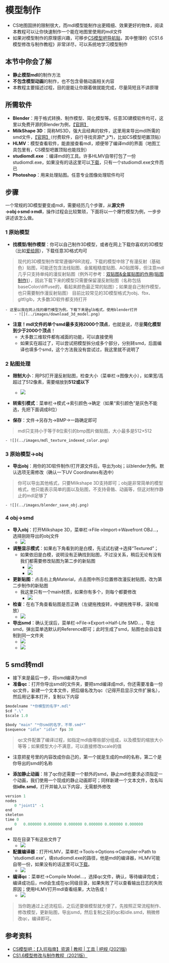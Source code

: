 # 模型制作
- CS地图固拼的限制很大，而mdl模型能制作出更精细、效果更好的物体，阅读本教程可以让你快速制作一个能在地图里使用的mdl文件
- 如果对模型制作的原理感兴趣，可移步[CS模型吧导航贴](https://tieba.baidu.com/p/7278770386)，其中整理的《CS1.6模型修改与制作教程》非常详尽，可以系统地学习模型制作

## 本节中你会了解
- **静止模型mdl**的制作方法
- **不包含模型动画**的制作，也不包含骨骼动画相关内容
- 本教程主要描述过程，目的是能让你跟着做就能完成，尽量简短且不讲原理

## 所需软件
- **Blender**：用于格式转换、制作模型、简化模型等。任意3D建模软件均可，这里以免费开源的Blender为例，[【官网】](https://www.blender.org/download/)
- **MilkShape 3D**：简称MS3D，强大且经典的软件，这里用来导出mdl所需的smd文件，[【官网】](http://milkshape3d.com/)（付费软件，自行寻找资源(͡° ͜ʖ ͡°)，比如CS模型吧置顶贴）
- **HLMV**：模型查看软件，能直接查看mdl，顺便带了编译mdl的界面（地图工具包里有，CS模型吧置顶贴也能找到）
- **studiomdl.exe** ：编译mdl的工具。许多HLMV自带打包了一份studiomdl.exe，如果没有的话这里可以[下载](resources/studiomdl.exe)，只有一个studiomdl.exe文件而已
- **Photoshop**：用来处理贴图。任意专业图像处理软件均可

## 步骤
一个常规的3D模型要变成mdl，需要经历几个步骤，从**源文件→obj→smd→mdl**，操作过程会比较繁琐，下面将以一个爆竹模型为例，一步步讲述该怎么做。

### 1 原始模型
- **找模型/制作模型**：你可以自己制作3D模型，或者在网上下载你喜欢的3D模型（比如[爱给网](https://www.aigei.com/)），下载任意3D格式均可
> 现代的3D模型制作常常遵循PBR流程，下载的模型中除了有漫反射（基础色）贴图，可能还包含法线贴图、金属粗糙度贴图、AO贴图等，但注意mdl几乎只支持单纯的漫反射贴图（例外可参考：[双贴图&金属贴图的作用(贴图制作)](https://www.bilibili.com/video/BV1jf4y1x7MV/?p=5&share_medium=android&share_plat=android&share_source=COPY&share_tag=s_i&timestamp=1616817495&unique_k=yMjF2p&vd_source=6ba4412e45e269558fa875a9ea3bda1d)），因此下载下来的模型只需要保留漫反射贴图（名称包括baseColor/diffuse的，看起来颜色最正常的贴图）；如果是自己制作模型，也只需要制作漫反射贴图）
> 目前比较常见的3D模型格式为obj、fbx、gltf/glb，大多数3D软件都支持打开

    - 这里以我在网上找的爆竹模型为例，下载下来是glb格式，使用blender打开
        - ![](../images/download_3d_model.png)

- **注意！**mdl文件的**单个smd最多支持2000个顶点**，也就是说，尽量**简化模型到少于2000个顶点**！
    - 大多数三维软件都有减面的功能，可以直接使用
    - 如果实在超过了，可以尝试把模型拆分成多个部分，分别转smd，后面编译也填多个smd，这个方法我没有尝试过，我这里就不说明了

### 2 贴图处理  
- **限制大小**：用PS打开漫反射贴图，检查大小（菜单栏→图像大小），如果宽/高超过了512像素，需要缩放到**512或以下**
    - ![](../images/mdl_texture_size_limit.png)

- **转索引模式**：菜单栏→模式→索引颜色→确定（如果“索引颜色”是灰色不能选，先把下面调成8位）
- **保存**：文件→另存为→BMP→一路确定即可
> mdl只支持小于等于8位索引的bmp图片做贴图，大小最多是512×512

    - ![](../images/mdl_texture_indexed_color.png)

### 3 原始模型→obj
- **导出obj**：用你的3D软件制作/打开源文件后，导出为obj；以blender为例。默认选项无需修改（确认一下UV Coordinates有选中）
> 你可以导出其他格式，只要Milkshape 3D支持即可；obj是非常简单的模型格式，他只能表示简单的面以及贴图，不支持骨骼、动画等，但这对制作静止的mdl足够了

    - ![](../images/blender_save_obj.png)

### 4 obj→smd
- **导入obj**：打开Milkshape 3D，菜单栏→File→Import→Wavefront OBJ...，选择刚刚导出的obj文件
    - ![](../images/ms3d_import_obj.png)
- **调整显示模式**：如果右下角看到的是白模，先试试右键→选择“Textured”；
    - 如果依旧是白模，说明没有正确找到贴图，不过没关系，稍后无论有没有我们都需要修改贴图为第二步的新贴图
        - ![](../images/ms3d_render_mode.png)
        - ![](../images/ms3d_render_mode_texture.png)
- **更新贴图**：点击右上角Material，点击图中所示位置修改漫反射贴图，改为第二步制作的新贴图
    - 我这里只有一个main材质，如果你有多个，则每个都要修改
        - ![](../images/ms3d_set_material_image.png)
- **检查**：在右下角查看贴图是否正确（左键拖拽旋转，中键拖拽平移，滚轮缩放）
    - ![](../images/ms3d_check_model.png)
- **导出smd**：确认无误后，菜单栏→File→Export→Half-Life SMD...，导出smd，弹出菜单选默认的Reference即可；此时生成了smd，贴图也会自动复制到同一文件夹
    - ![](../images/ms3d_export_smd.png)
    - ![](../images/ms3d_export_smd_option.png)

## 5 smd转mdl
- 接下来是最后一步，将smd编译为mdl
- **准备qc**：打开你导出smd的文件夹，要把smd编译成mdl，你还需要准备一份qc文件，新建一个文本文件，把后缀名改为qc（记得开启显示文件扩展名），然后用记事本打开，复制以下内容

```js
$modelname "*你模型的名字*.mdl"
$cd ".\"
$scale 1.0

$body "main" "*你smd的名字，不带.smd*"
$sequence "idle" "idle" fps 30
```

> qc文件配置了编译过程，如指定mdl由哪些部分组成，以及模型的缩放大小等等；如果模型大小不满意，可以直接修改scale的值

- 注意把星号里的内容改成你自己的，第一个就是生成的mdl的名称，第二个是你导出的smd的名称

- **添加静止动画**：除了qc你还需要一个额外的smd，静止mdl也要求必须指定一个动画，我们使用一个现成的静止动画即可；同样新建一个文本文件，改名叫做**idle.smd**，打开并输入以下内容，无需额外修改
```js
version 1
nodes
    0 "joint1" -1
end
skeleton
time 0
    0   0.000000 0.000000 0.000000 0.000000 0.000000 0.000000
end
```
- 现在目录下有这些文件了
    - ![](../images/mdl_source_files.png)
- **配置编译器**：打开HLMV，菜单栏→Tools→Options→Compiler→Path to 'studiomdl.exe'，填studiomdl.exe的路径，他是mdl的编译器，HLMV可能自带一份，如果没有的话这里可以[下载](resources/studiomdl.exe)。
    - ![](../images/hlmv_compiler_setting.png)
- **编译qc**：菜单栏→Compile Model...，选择qc文件，确认，等待编译完成；编译成功后，mdl会生成在qc同级目录，如果失败了可以查看输出日志的失败原因；使用HLMV打开mdl查看结果，大功告成！
    - ![](../images/compiled_mdl.png)

> 当你跑通过上述流程后，之后还要做模型就方便了。先按照正常流程制作、修改模型，更新贴图，导出smd，然后复制之前的qc和idle.smd，稍微修改qc，编译即可。


## 参考资料
- [CS模型吧：【入坑指南】资源 | 教程 | 工具 | 吧规 (2021版)](https://tieba.baidu.com/p/7278770386)
- [CS1.6模型修改与制作教程（2021版）](https://tieba.baidu.com/p/7277927482)
